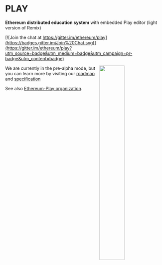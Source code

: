 # PLAY

**Ethereum distributed education system** with embedded Play editor (light version of Remix)

[![Join the chat at https://gitter.im/ethereum/play](https://badges.gitter.im/Join%20Chat.svg)](https://gitter.im/ethereum/play?utm_source=badge&utm_medium=badge&utm_campaign=pr-badge&utm_content=badge)

<img src="https://i.imgur.com/7iB0xCm.png" align="right" width=40%/>

We are currently in the pre-alpha mode, but you can learn more by visiting our [roadmap](https://github.com/ethereum/play/issues/6) and [specification](https://github.com/ethereum/play/issues/3)



See also [Ethereum-Play organization](https://github.com/ethereum-play).
